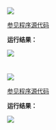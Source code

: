 # 

<img src="http://image.renkaigis.com/keepcoding/2018033101.png">

<a href="https://github.com/renkaigis/KeepCoding/tree/master/2018/03/31" target="_blank">参见程序源代码</a>

**运行结果：**

<img src="http://image.renkaigis.com/keepcoding/2018033102.png">

# 

<img src="http://image.renkaigis.com/keepcoding/2018033103.png">

<a href="https://github.com/renkaigis/KeepCoding/tree/master/2018/03/31" target="_blank">参见程序源代码</a>

**运行结果：**

<img src="http://image.renkaigis.com/keepcoding/2018033104.png">

